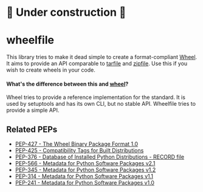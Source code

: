 # 🚧 Under construction 🚧

# wheelfile

This library tries to make it dead simple to create a format-compliant
[Wheel](https://pythonwheels.com/). It aims to provide an API comparable to
[tarfile](https://docs.python.org/3/library/tarfile.html) and
[zipfile](https://docs.python.org/3/library/zipfile.html). Use this if you wish
to create wheels in your code.

#### What's the difference between this and [wheel](https://pypi.org/project/wheel/)?

Wheel tries to provide a reference implementation for the standard. It is used
by setuptools and has its own CLI, but no stable API. Wheelfile tries to
provide a simple API.

## Related PEPs
- [PEP-427 - The Wheel Binary Package Format
  1.0](https://www.python.org/dev/peps/pep-0427/)
- [PEP-425 - Compatibility Tags for Built
  Distributions](https://www.python.org/dev/peps/pep-0425/)
- [PEP-376 - Database of Installed Python Distributions - RECORD
  file](https://www.python.org/dev/peps/pep-0376/#record)
- [PEP-566 - Metadata for Python Software Packages
  v2.1](https://www.python.org/dev/peps/pep-0566/)
- [PEP-345 - Metadata for Python Software Packages
  v1.2](https://www.python.org/dev/peps/pep-0345/)
- [PEP-314 - Metadata for Python Software Packages
  v1.1](https://www.python.org/dev/peps/pep-0314/)
- [PEP-241 - Metadata for Python Software Packages
  v1.0](https://www.python.org/dev/peps/pep-0241/)
